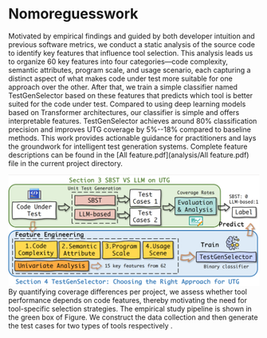 # Nomoreguesswork

Motivated by empirical findings and guided by both developer intuition and previous software metrics, 
we conduct a static analysis of the source code to identify key features that influence tool selection. 
This analysis leads us to organize 60 key features into four categories—code complexity, semantic attributes, program scale, and usage scenario, each capturing a distinct aspect of what makes code under test more suitable for one approach over the other. 
After that, we train a simple classifier named TestGenSelector based on these features that predicts which tool is better suited for the code under test. 
Compared to using deep learning models based on Transformer architectures, our classifier is simple and offers interpretable features. 
TestGenSelector achieves around 80\% classification precision and improves UTG coverage by 5\%--18\% compared to baseline methods. 
This work provides actionable guidance for practitioners and lays the groundwork for intelligent test generation systems. 
Complete feature descriptions can be found in the [All feature.pdf](analysis/All feature.pdf) file in the current project directory.

<img src="analysis/pipe.png" />
By quantifying coverage differences per project, we assess whether tool performance depends on code features, thereby motivating the need for tool-specific selection strategies. 
The empirical study pipeline is shown in the green box of Figure. 
We construct the data collection and then generate the test cases for two types of tools respectively .


